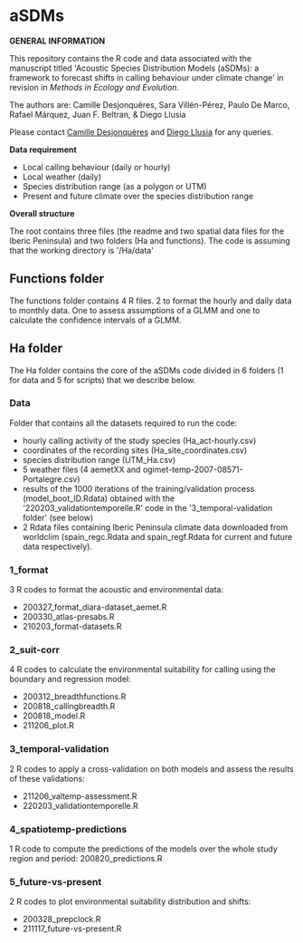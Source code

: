 # aSDMs

**GENERAL INFORMATION**

This repository contains the R code and data associated with the manuscript titled 'Acoustic Species Distribution Models (aSDMs): a framework to forecast shifts in calling behaviour under climate change' in revision in *Methods in Ecology and Evolution*.

The authors are:
Camille Desjonquères, Sara Villén-Pérez, Paulo De Marco, Rafael Márquez, Juan F. Beltran, & Diego Llusia

Please contact [Camille Desjonquères](cdesjonqu@gmail.com) and [Diego Llusia](diego.llusia@uam.es) for any queries.

**Data requirement**
- Local calling behaviour (daily or hourly)
- Local weather (daily)
- Species distribution range (as a polygon or UTM)
- Present and future climate over the species distribution range

**Overall structure**

The root contains three files (the readme and two spatial data files for the Iberic Peninsula) and two folders (Ha and functions).
The code is assuming that the working directory is '/Ha/data'

## Functions folder

The functions folder contains 4 R files. 2 to format the hourly and daily data to monthly data. One to assess assumptions of a GLMM and one to calculate the confidence intervals of a GLMM.


## Ha folder

The Ha folder contains the core of the aSDMs code divided in 6 folders (1 for data and 5 for scripts) that we describe below.

### Data

Folder that contains all the datasets required to run the code: 
- hourly calling activity of the study species (Ha_act-hourly.csv) 
- coordinates of the recording sites (Ha_site_coordinates.csv) 
- species distribution range (UTM_Ha.csv)
- 5 weather files (4 aemetXX and ogimet-temp-2007-08571-Portalegre.csv)
- results of the 1000 iterations of the training/validation process (model_boot_ID.Rdata) obtained with the '220203_validationtemporelle.R' code in the '3_temporal-validation folder' (see below)
- 2 Rdata files containing Iberic Peninsula climate data downloaded from worldclim (spain_regc.Rdata and spain_regf.Rdata for current and future data respectively).

### 1_format

3 R codes to format the acoustic and environmental data:
- 200327_format_diara-dataset_aemet.R
- 200330_atlas-presabs.R
- 210203_format-datasets.R

### 2_suit-corr

4 R codes to calculate the environmental suitability for calling using the boundary and regression model:
- 200312_breadthfunctions.R
- 200818_callingbreadth.R
- 200818_model.R
- 211206_plot.R

### 3_temporal-validation

2 R codes to apply a cross-validation on both models and assess the results of these validations:
- 211206_valtemp-assessment.R 
- 220203_validationtemporelle.R 

### 4_spatiotemp-predictions

1 R code to compute the predictions of the models over the whole study region and period: 200820_predictions.R

### 5_future-vs-present

2 R codes to plot environmental suitability distribution and shifts:
- 200328_prepclock.R
- 211117_future-vs-present.R
